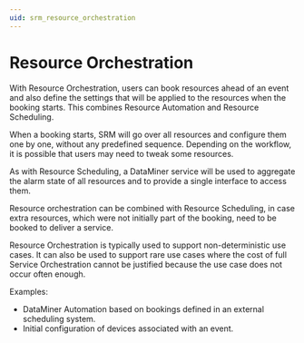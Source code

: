 ```yaml
---
uid: srm_resource_orchestration
---
```

# Resource Orchestration

With Resource Orchestration, users can book resources ahead of an event and also define the settings that will be applied to the resources when the booking starts. This combines Resource Automation and Resource Scheduling.

When a booking starts, SRM will go over all resources and configure them one by one, without any predefined sequence. Depending on the workflow, it is possible that users may need to tweak some resources.

As with Resource Scheduling, a DataMiner service will be used to aggregate the alarm state of all resources and to provide a single interface to access them.

Resource orchestration can be combined with Resource Scheduling, in case extra resources, which were not initially part of the booking, need to be booked to deliver a service.

Resource Orchestration is typically used to support non-deterministic use cases. It can also be used to support rare use cases where the cost of full Service Orchestration cannot be justified because the use case does not occur often enough.

Examples:

- DataMiner Automation based on bookings defined in an external scheduling system.
- Initial configuration of devices associated with an event.
